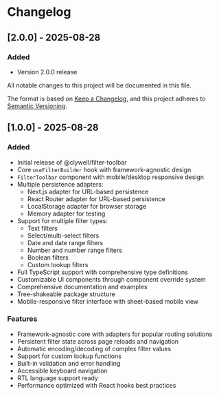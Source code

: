 # Changelog

## [2.0.0] - 2025-08-28

### Added
- Version 2.0.0 release


All notable changes to this project will be documented in this file.

The format is based on [Keep a Changelog](https://keepachangelog.com/en/1.0.0/),
and this project adheres to [Semantic Versioning](https://semver.org/spec/v2.0.0.html).

## [1.0.0] - 2025-08-28

### Added
- Initial release of @clywell/filter-toolbar
- Core `useFilterBuilder` hook with framework-agnostic design
- `FilterToolbar` component with mobile/desktop responsive design
- Multiple persistence adapters:
  - Next.js adapter for URL-based persistence
  - React Router adapter for URL-based persistence
  - LocalStorage adapter for browser storage
  - Memory adapter for testing
- Support for multiple filter types:
  - Text filters
  - Select/multi-select filters
  - Date and date range filters
  - Number and number range filters
  - Boolean filters
  - Custom lookup filters
- Full TypeScript support with comprehensive type definitions
- Customizable UI components through component override system
- Comprehensive documentation and examples
- Tree-shakeable package structure
- Mobile-responsive filter interface with sheet-based mobile view

### Features
- Framework-agnostic core with adapters for popular routing solutions
- Persistent filter state across page reloads and navigation
- Automatic encoding/decoding of complex filter values
- Support for custom lookup functions
- Built-in validation and error handling
- Accessible keyboard navigation
- RTL language support ready
- Performance optimized with React hooks best practices